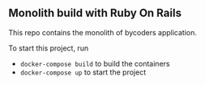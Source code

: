 ## Monolith build with Ruby On Rails

This repo contains the monolith of bycoders application.

To start this project, run
- `docker-compose build` to build the containers
- `docker-compose up` to start the project
